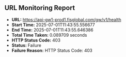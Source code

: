 ## URL Monitoring Report

- **URL:** https://api-gw1-prod1.fisglobal.com/gw/v1/health
- **Start Time:** 2025-07-01T11:43:55.556677
- **End Time:** 2025-07-01T11:43:55.646386
- **Total Time Taken:** 0.089709 seconds
- **HTTP Status Code:** 403
- **Status:** Failure
- **Failure Reason:** HTTP Status Code: 403
